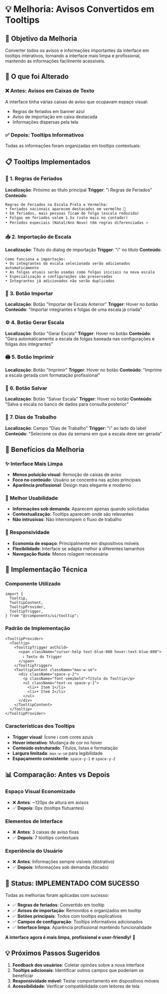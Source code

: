 # 💡 Melhoria: Avisos Convertidos em Tooltips

## 🎯 **Objetivo da Melhoria**

Converter todos os avisos e informações importantes da interface em tooltips interativos, tornando a interface mais limpa e profissional, mantendo as informações facilmente acessíveis.

## 🔄 **O que foi Alterado**

### ❌ **Antes: Avisos em Caixas de Texto**
A interface tinha várias caixas de aviso que ocupavam espaço visual:
- Regras de feriados em banner azul
- Aviso de importação em caixa destacada
- Informações dispersas pela tela

### ✅ **Depois: Tooltips Informativos**
Todas as informações foram organizadas em tooltips contextuais:

## 📋 **Tooltips Implementados**

### 🎄 **1. Regras de Feriados**
**Localização**: Próximo ao título principal
**Trigger**: "ℹ️ Regras de Feriados"
**Conteúdo**:
```
Regras de Feriados na Escala Preta e Vermelha:
• Feriados nacionais aparecem destacados em vermelho 🎄
• Em feriados, mais pessoas ficam de folga (escala reduzida)
• Folgas em feriados valem 1.5x (vale mais no contador)
• Períodos especiais (Natal/Ano Novo) têm regras diferenciadas ⭐
```

### 📥 **2. Importação de Escala**
**Localização**: Título do dialog de importação
**Trigger**: "ℹ️" no título
**Conteúdo**:
```
Como funciona a importação:
• Os integrantes da escala selecionada serão adicionados automaticamente
• As folgas atuais serão usadas como folgas iniciais na nova escala
• Especialização e configurações são preservadas
• Integrantes já adicionados não serão duplicados
```

### 🔽 **3. Botão Importar**
**Localização**: Botão "Importar de Escala Anterior"
**Trigger**: Hover no botão
**Conteúdo**: "Importar integrantes e folgas de uma escala já criada"

### ⚙️ **4. Botão Gerar Escala**
**Localização**: Botão "Gerar Escala"
**Trigger**: Hover no botão
**Conteúdo**: "Gera automaticamente a escala de folgas baseada nas configurações e folgas dos integrantes"

### 🖨️ **5. Botão Imprimir**
**Localização**: Botão "Imprimir"
**Trigger**: Hover no botão
**Conteúdo**: "Imprime a escala gerada com formatação profissional"

### 💾 **6. Botão Salvar**
**Localização**: Botão "Salvar Escala"
**Trigger**: Hover no botão
**Conteúdo**: "Salva a escala no banco de dados para consulta posterior"

### 📅 **7. Dias de Trabalho**
**Localização**: Campo "Dias de Trabalho"
**Trigger**: "ℹ️" ao lado do label
**Conteúdo**: "Selecione os dias da semana em que a escala deve ser gerada"

## 🎨 **Benefícios da Melhoria**

### ✨ **Interface Mais Limpa**
- **Menos poluição visual**: Remoção de caixas de aviso
- **Foco no conteúdo**: Usuário se concentra nas ações principais
- **Aparência profissional**: Design mais elegante e moderno

### 🎯 **Melhor Usabilidade**
- **Informações sob demanda**: Aparecem apenas quando solicitadas
- **Contextualização**: Tooltips aparecem onde são relevantes
- **Não intrusivas**: Não interrompem o fluxo de trabalho

### 📱 **Responsividade**
- **Economia de espaço**: Principalmente em dispositivos móveis
- **Flexibilidade**: Interface se adapta melhor a diferentes tamanhos
- **Navegação fluida**: Menos rolagem necessária

## 🔧 **Implementação Técnica**

### **Componente Utilizado**
```tsx
import {
  Tooltip,
  TooltipContent,
  TooltipProvider,
  TooltipTrigger,
} from "@/components/ui/tooltip";
```

### **Padrão de Implementação**
```tsx
<TooltipProvider>
  <Tooltip>
    <TooltipTrigger asChild>
      <span className="cursor-help text-blue-600 hover:text-blue-800">
        ℹ️ Texto do Trigger
      </span>
    </TooltipTrigger>
    <TooltipContent className="max-w-sm">
      <div className="space-y-2">
        <p className="font-semibold">Título do Tooltip</p>
        <ul className="text-xs space-y-1">
          <li>• Item 1</li>
          <li>• Item 2</li>
        </ul>
      </div>
    </TooltipContent>
  </Tooltip>
</TooltipProvider>
```

### **Características dos Tooltips**
- **Trigger visual**: Ícone ℹ️ com cores azuis
- **Hover interativo**: Mudança de cor no hover
- **Conteúdo estruturado**: Títulos, listas e formatação
- **Largura limitada**: `max-w-sm` para legibilidade
- **Espaçamento consistente**: `space-y-1` e `space-y-2`

## 📊 **Comparação: Antes vs Depois**

### **Espaço Visual Economizado**
- ❌ **Antes**: ~120px de altura em avisos
- ✅ **Depois**: 0px (tooltips flutuantes)

### **Elementos de Interface**
- ❌ **Antes**: 3 caixas de aviso fixas
- ✅ **Depois**: 7 tooltips contextuais

### **Experiência do Usuário**
- ❌ **Antes**: Informações sempre visíveis (distrativo)
- ✅ **Depois**: Informações sob demanda (focado)

## 🚀 **Status: IMPLEMENTADO COM SUCESSO**

Todas as melhorias foram aplicadas com sucesso:

- ✅ **Regras de feriados**: Convertido em tooltip
- ✅ **Avisos de importação**: Removidos e organizados em tooltip
- ✅ **Botões principais**: Todos com tooltips explicativos
- ✅ **Campos de configuração**: Tooltips informativos adicionados
- ✅ **Interface limpa**: Aparência profissional mantendo funcionalidade

**A interface agora é mais limpa, profissional e user-friendly!** 🎯

## 💡 **Próximos Passos Sugeridos**

1. **Feedback dos usuários**: Coletar opinões sobre a nova interface
2. **Tooltips adicionais**: Identificar outros campos que poderiam se beneficiar
3. **Responsividade móvel**: Testar comportamento em dispositivos móveis
4. **Acessibilidade**: Verificar compatibilidade com leitores de tela
